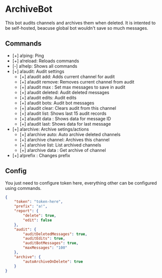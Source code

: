 # ArchiveBot
This bot audits channels and archives them when deleted.
It is intented to be self-hosted, beacuse global bot wouldn't save so much messages.

## Commands
* [+] a!ping: Ping
* [+] a!reload: Reloads commands
* [-] a!help: Shows all commands
* [+] a!audit: Audit settings
    * [+] a!audit add: Adds current channel for audit
    * [+] a!audit remove: Removes current channel from audit
    * [+] a!audit max <count>: Set max messages to save in audit
    * [+] a!audit deleted: Audit deleted messages
    * [+] a!audit edits: Audit edits
    * [+] a!audit bots: Audit bot messages
    * [+] a!audit clear: Clears audit from this channel
    * [+] a!audit list: Shows last 15 audit records
    * [+] a!audit data <id>: Shows data for message ID
    * [+] a!audit last: Shows data for last message
* [+] a!archive: Archive setings/actions
    * [+] a!archive auto: Auto archive deleted channels
    * [+] a!archive channel: Archives this channel
    * [+] a!archive list: List archived channels
    * [+] a!archive data <id>: Get archive of channel
* [+] a!prefix <prefix>: Changes prefix

## Config
You just need to configure token here, everything other can be configured using commands.
```json
{
    "token": "token-here",
    "prefix": "a!",
    "report": {
        "delete": true,
        "edit": false
    },
    "audit": {
        "auditDeletedMessages": true,
        "auditEdits": true,
        "auditBotMessages": true,
        "maxMessages": "100"
    },
    "archive": {
        "autoArchiveOnDelete": true
    }
}
```